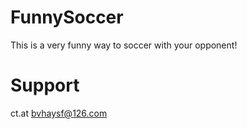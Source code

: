# FunnySoccer


This is a very funny way to soccer with your opponent!

# Support 
 ct.at bvhaysf@126.com
